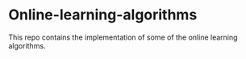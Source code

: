 # Online-learning-algorithms
This repo contains the implementation of some of the online learning algorithms.
